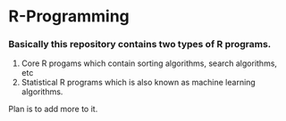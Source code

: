 # R-Programming
### Basically this repository contains two types of R programs. 
1. Core R progams which contain sorting algorithms, search algorithms, etc
2. Statistical R programs which is also known as machine learning algorithms. 

Plan is to add more to it. 